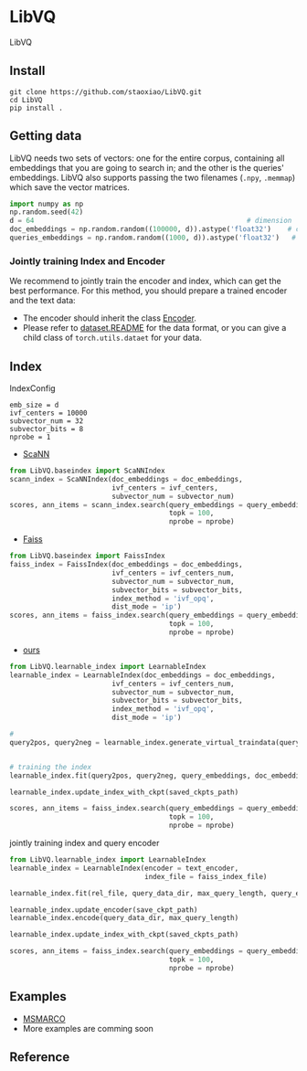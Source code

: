 # LibVQ
LibVQ


## Install
```
git clone https://github.com/staoxiao/LibVQ.git
cd LibVQ
pip install .
```

## Getting data
LibVQ needs two sets of vectors: one for the entire corpus, containing all embeddings that you are going to search in;
and the other is the queries' embeddings. LibVQ also supports passing the two filenames (`.npy`, `.memmap`) which save the vector matrices.
```python
import numpy as np
np.random.seed(42)  
d = 64                                                    # dimension
doc_embeddings = np.random.random((100000, d)).astype('float32')    # corpus embeddings
queries_embeddings = np.random.random((1000, d)).astype('float32')   # queries' embeddings
```
### Jointly training Index and Encoder
We recommend to jointly train the encoder and index, which can get the best performance. 
For this method, you should prepare a trained encoder and the text data:
- The encoder should inherit the class [Encoder](./LibVQ/models/encoder.py).
- Please refer to [dataset.README](./LibVQ/dataset/README.md)
for the data format, or you can give a child class of `torch.utils.dataet` for your data.


## Index
IndexConfig
```
emb_size = d
ivf_centers = 10000
subvector_num = 32
subvector_bits = 8
nprobe = 1
```

- [ScaNN](https://github.com/google-research/google-research/tree/master/scann)
```python
from LibVQ.baseindex import ScaNNIndex
scann_index = ScaNNIndex(doc_embeddings = doc_embeddings,
                         ivf_centers = ivf_centers,
                         subvector_num = subvector_num)
scores, ann_items = scann_index.search(query_embeddings = query_embeddings, 
                                       topk = 100,
                                       nprobe = nprobe) 
```

- [Faiss](https://github.com/facebookresearch/faiss)
```python
from LibVQ.baseindex import FaissIndex
faiss_index = FaissIndex(doc_embeddings = doc_embeddings,
                         ivf_centers = ivf_centers_num,
                         subvector_num = subvector_num,
                         subvector_bits = subvector_bits,
                         index_method = 'ivf_opq',
                         dist_mode = 'ip')
scores, ann_items = faiss_index.search(query_embeddings = query_embeddings, 
                                       topk = 100,
                                       nprobe = nprobe)
```


- [ours](Reference)

```python
from LibVQ.learnable_index import LearnableIndex
learnable_index = LearnableIndex(doc_embeddings = doc_embeddings,
                         ivf_centers = ivf_centers_num,
                         subvector_num = subvector_num,
                         subvector_bits = subvector_bits,
                         index_method = 'ivf_opq',
                         dist_mode = 'ip')

# 
query2pos, query2neg = learnable_index.generate_virtual_traindata(query_embeddings, nprobe = ivf_centers_num)


# training the index
learnable_index.fit(query2pos, query2neg, query_embeddings, doc_embeddings, save_ckpts_path)

learnable_index.update_index_with_ckpt(saved_ckpts_path)

scores, ann_items = faiss_index.search(query_embeddings = query_embeddings, 
                                       topk = 100,
                                       nprobe = nprobe)
```

jointly training index and query encoder
```python
from LibVQ.learnable_index import LearnableIndex
learnable_index = LearnableIndex(encoder = text_encoder,
                                 index_file = faiss_index_file)

learnable_index.fit(rel_file, query_data_dir, max_query_length, query_embeddings, doc_embeddings, save_ckpts_path)

learnable_index.update_encoder(save_ckpt_path)
learnable_index.encode(query_data_dir, max_query_length)

learnable_index.update_index_with_ckpt(saved_ckpts_path)

scores, ann_items = faiss_index.search(query_embeddings = query_embeddings, 
                                       topk = 100,
                                       nprobe = nprobe)
```

## Examples
- [MSMARCO](./examples/MSMARCO/README.md)  
- More examples are comming soon


## Reference


